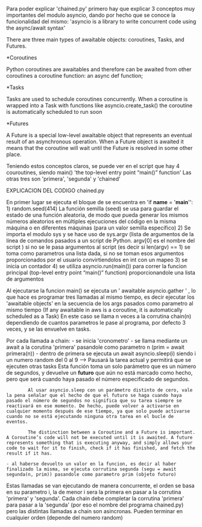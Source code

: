 Para poder explicar 'chained.py' primero hay que explicar 3 conceptos muy importantes del modulo asyncio,
dando por hecho que se conoce la funcionalidad del mismo: 
    'asyncio is a library to write concurrent code using the async/await syntax'

There are three main types of awaitable objects: coroutines, Tasks, and Futures.

*Coroutines

Python coroutines are awaitables and therefore can be awaited from other coroutines
a coroutine function: an async def function;

*Tasks

Tasks are used to schedule coroutines concurrently.
When a coroutine is wrapped into a Task with functions like asyncio.create_task() the coroutine is automatically scheduled to run soon

*Futures

A Future is a special low-level awaitable object that represents an eventual result of an asynchronous operation.
When a Future object is awaited it means that the coroutine will wait until the Future is resolved in some other place.

Teniendo estos conceptos claros, se puede ver en el script que hay 4 couroutines, siendo main()  'the top-level entry point “main()” function' 
Las otras tres son 'primera', 'segunda' y 'chained'

EXPLICACION DEL CODIGO chained.py

En primer lugar se ejecuta el bloque de se encuentra en 'if __name__ = '__main__'':
    1) random.seed(414) 
        La función semilla (seed) se usa para guardar el estado de una función aleatoria, de modo que pueda generar los mismos números aleatorios en múltiples ejecuciones del código en la misma máquina o en diferentes máquinas (para un valor semilla específico)
    2) Se importa el modulo sys y se hace uso de sys.argv (lista de argumentos de la línea de comandos pasados a un script de Python. argv[0] es el nombre del script ) 
        si no se le pasa argumentos al script (es decir si len(argv) == 1) se toma como parametros una lista dada, 
        si no se toman esos argumentos proporcionados por el usuario convirtiendolos en int con un mapeo 
    3) se inicia un contador 
    4) se utiliza asyncio.run(main()) para correr la funcion principal (top-level entry point “main()” function) 
        proporcionandole una lista de argumentos

Al ejecutarse la funcion main() se ejecuta un ' awaitable asyncio.gather ' , lo que hace es programar tres llamadas al mismo tiempo, es decir ejecutar los 'awaitable objects' en la secuencia de los args pasados como parametro al mismo tiempo (If any awaitable in aws is a coroutine, it is automatically scheduled as a Task)
En este caso se llama n veces a la corrutina chain(n) dependiendo de cuantos parametros le pase al programa, por defecto 3 veces, y se las envuelve en tasks.

Por cada llamada a chain:
    - se inicia 'cronometro'
    - se llama mediante un await a la corutina 'primera' pasandole como parametro n (prim = await primera(n))
        - dentro de primera se ejecuta un await asyncio.sleep(i) siendo i  un numero random del 0 al 9 
        -->  Pausará la tarea actual y permitirá que se ejecuten otras tasks
            Esta función toma un solo parámetro que es un número de segundos, y devuelve un **futuro** que aún no está marcado como hecho, pero que será cuando haya pasado el número especificado de segundos. 

            Al usar asyncio.sleep con un parámetro distinto de cero, vale la pena señalar que el hecho de que el futuro se haga cuando haya pasado el número de segundos no significa que su tarea siempre se reactivará en ese momento. De hecho, puede volver a activarse en cualquier momento después de ese tiempo, ya que solo puede activarse cuando no se está ejecutando ninguna otra tarea en el bucle de eventos.

            The distinction between a Coroutine and a Future is important. A Coroutine’s code will not be executed until it is awaited. A future represents something that is executing anyway, and simply allows your code to wait for it to finish, check if it has finished, and fetch the result if it has.

    - al haberse devuelto un valor en la funcion, es decir al haber finalizado la misma, se ejecuta corrutina segunda (segu = await segunda(n, prim)) pasandole como parametro prim (objeto futuro)

Estas llamadas se van ejecutando de manera concurrente, el orden se basa en su parametro i, la de menor i sera la primera en pasar a la corrutina 'primera' y 'segunda'. Cada chain debe completar la corrutina 'primera' para pasar a la 'segunda' (por eso el nombre del programa chained.py) pero las distintas llamadas a chain son asincronas. Pueden terminar en cualquier orden (depende del numero random)